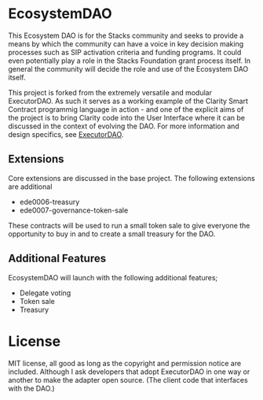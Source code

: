 # EcosystemDAO

This Ecosystem DAO is for the Stacks community and seeks to provide a means by which the community
can have a voice in key decision making processes such as SIP activation criteria and funding programs. It could even potentially play a role in the Stacks Foundation grant process itself. In general the community will decide the role and use of the Ecosystem DAO itself.

This project is forked from the extremely versatile and modular ExecutorDAO. As such it serves
as a working example of the Clarity Smart Contract programmig language in action - and one of the
explicit aims of the project is to bring Clarity code into the User Interface where it can be
discussed in the context of evolving the DAO. For more information and design specifics, see [ExecutorDAO](https://github.com/Clarity-Innovation-Lab/executor-dao).

## Extensions

Core extensions are discussed in the base project. The following extensions are
additional

- ede0006-treasury
- ede0007-governance-token-sale

These contracts will be used to run a small token sale to give everyone the opportunity to
buy in and to create a small treasury for the DAO.

## Additional Features

EcosystemDAO will launch with the following additional features;

- Delegate voting
- Token sale
- Treasury

# License

MIT license, all good as long as the copyright and permission notice are included. Although I ask developers that adopt ExecutorDAO in one way or another to make the adapter open source. (The client code that interfaces with the DAO.)
